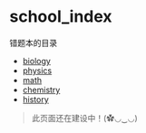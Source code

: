 # school_index
错题本的目录

- [biology](https://quang-ivan.github.io/biology/)
- [physics](https://quang-ivan.github.io/physics/)
- [math](https://quang-ivan.github.io/math/)
- [chemistry](https://quang-ivan.github.io/chemistry/)
- [history](https://quang-ivan.github.io/history/)

> 此页面还在建设中！(✿◡‿◡)
